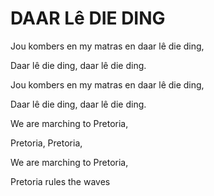 # DAAR Lê DIE DING

Jou kombers en my matras en daar lê die ding,

Daar lê die ding, daar lê die ding.

Jou kombers en my matras en daar lê die ding,

Daar lê die ding, daar lê die ding.


We are marching to Pretoria,

Pretoria, Pretoria,

We are marching to Pretoria,

Pretoria rules the waves

